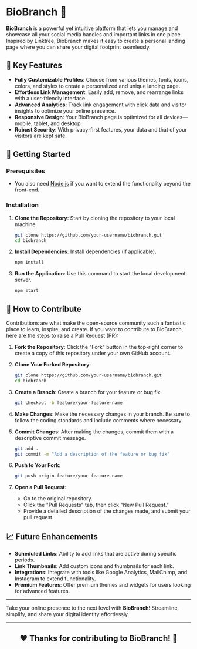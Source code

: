 # BioBranch 🌿

**BioBranch** is a powerful yet intuitive platform that lets you manage and showcase all your social media handles and important links in one place. Inspired by Linktree, BioBranch makes it easy to create a personal landing page where you can share your digital footprint seamlessly.

## 🌟 Key Features
- **Fully Customizable Profiles**: Choose from various themes, fonts, icons, colors, and styles to create a personalized and unique landing page.
- **Effortless Link Management**: Easily add, remove, and rearrange links with a user-friendly interface.
- **Advanced Analytics**: Track link engagement with click data and visitor insights to optimize your online presence.
- **Responsive Design**: Your BioBranch page is optimized for all devices—mobile, tablet, and desktop.
- **Robust Security**: With privacy-first features, your data and that of your visitors are kept safe.

## 🚀 Getting Started

### Prerequisites
- You also need [Node.js](https://nodejs.org/) if you want to extend the functionality beyond the front-end.

### Installation
1. **Clone the Repository**: Start by cloning the repository to your local machine.
    ```bash
    git clone https://github.com/your-username/biobranch.git
    cd biobranch
    ```

2. **Install Dependencies**: Install dependencies (if applicable).
    ```bash
    npm install
    ```

3. **Run the Application**: Use this command to start the local development server.
    ```bash
    npm start
    ```

## 🤝 How to Contribute
Contributions are what make the open-source community such a fantastic place to learn, inspire, and create. If you want to contribute to BioBranch, here are the steps to raise a Pull Request (PR):

1. **Fork the Repository**: Click the "Fork" button in the top-right corner to create a copy of this repository under your own GitHub account.

2. **Clone Your Forked Repository**:
    ```bash
    git clone https://github.com/your-username/biobranch.git
    cd biobranch
    ```

3. **Create a Branch**: Create a branch for your feature or bug fix.
    ```bash
    git checkout -b feature/your-feature-name
    ```

4. **Make Changes**: Make the necessary changes in your branch. Be sure to follow the coding standards and include comments where necessary.

5. **Commit Changes**: After making the changes, commit them with a descriptive commit message.
    ```bash
    git add .
    git commit -m "Add a description of the feature or bug fix"
    ```

6. **Push to Your Fork**:
    ```bash
    git push origin feature/your-feature-name
    ```

7. **Open a Pull Request**:
    - Go to the original repository.
    - Click the "Pull Requests" tab, then click "New Pull Request."
    - Provide a detailed description of the changes made, and submit your pull request.

## 📈 Future Enhancements
- **Scheduled Links**: Ability to add links that are active during specific periods.
- **Link Thumbnails**: Add custom icons and thumbnails for each link.
- **Integrations**: Integrate with tools like Google Analytics, MailChimp, and Instagram to extend functionality.
- **Premium Features**: Offer premium themes and widgets for users looking for advanced features.

---

Take your online presence to the next level with **BioBranch**! Streamline, simplify, and share your digital identity effortlessly.

---

## <p align="center">❤️ Thanks for contributing to BioBranch! 🌿</p>
